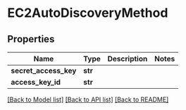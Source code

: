 # EC2AutoDiscoveryMethod

## Properties
Name | Type | Description | Notes
------------ | ------------- | ------------- | -------------
**secret_access_key** | **str** |  | 
**access_key_id** | **str** |  | 

[[Back to Model list]](../README.md#documentation-for-models) [[Back to API list]](../README.md#documentation-for-api-endpoints) [[Back to README]](../README.md)


